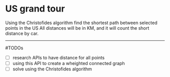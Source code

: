 # US grand tour

Using the Christofides algorithm find the shortest path between selected points in the US
All distances will be in KM, and it will count the short distance by car.
***

#TODOs
- [ ] research APIs to have distance for all points
- [ ] using this API to create a wheighted connected graph
- [ ] solve using the Christofides algorithm
